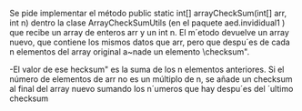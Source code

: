 Se pide implementar el método
public static int[] arrayCheckSum(int[] arr, int n)
dentro la clase ArrayCheckSumUtils (en el paquete
aed.invididual1 ) que recibe un array de enteros arr y un int n.
El m´etodo devuelve un array nuevo, que contiene los mismos datos
que arr, pero que despu´es de cada n elementos del array original
a~nade un elemento \checksum".

-El valor de ese hecksum" es la suma de los n elementos anteriores.
Si el número de elementos de arr no es un múltiplo de n, se añade
un checksum al final del array nuevo sumando los n´umeros que hay
despu´es del ´ultimo checksum